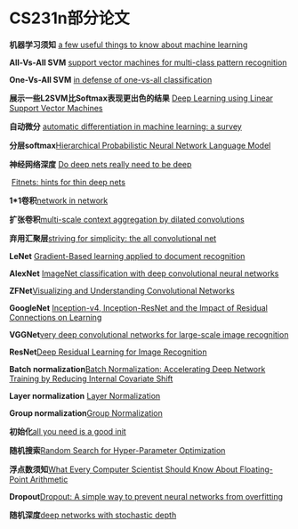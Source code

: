 # CS231n部分论文

**机器学习须知** [a few useful things to know about machine learning](https://homes.cs.washington.edu/~pedrod/papers/cacm12.pdf)



**All-Vs-All SVM** [support vector machines for multi-class pattern recognition](https://www.elen.ucl.ac.be/Proceedings/esann/esannpdf/es1999-461.pdf)

**One-Vs-All SVM**  [in defense of one-vs-all classification](http://www.jmlr.org/papers/volume5/rifkin04a/rifkin04a.pdf) 

**展示一些L2SVM比Softmax表现更出色的结果** [Deep Learning using Linear Support Vector Machines](https://arxiv.org/pdf/1306.0239.pdf)

**自动微分** [automatic differentiation in machine learning: a survey](https://arxiv.org/pdf/1502.05767.pdf)

**分层softmax**[Hierarchical Probabilistic Neural Network Language Model](https://www.iro.umontreal.ca/~lisa/pointeurs/hierarchical-nnlm-aistats05.pdf)



**神经网络深度** [Do deep nets really need to be deep](https://arxiv.org/pdf/1312.6184.pdf)

​                       [Fitnets: hints for thin deep nets](https://arxiv.org/pdf/1412.6550.pdf)

**1*1卷积**[network in network](https://arxiv.org/pdf/1312.4400.pdf)

**扩张卷积**[multi-scale context aggregation by dilated convolutions](https://arxiv.org/pdf/1511.07122.pdf)

**弃用汇聚层**[striving for simplicity: the all convolutional net](https://arxiv.org/pdf/1412.6806.pdf)

**LeNet** [Gradient-Based learning applied to document recognition](**LeNet**)

**AlexNet** [ImageNet classification with deep convolutional neural networks](http://www.cs.toronto.edu/~fritz/absps/imagenet.pdf)  

**ZFNet**[Visualizing and Understanding Convolutional Networks](https://arxiv.org/pdf/1311.2901.pdf)

**GoogleNet** [Inception-v4, Inception-ResNet and the Impact of Residual Connections on Learning](https://arxiv.org/pdf/1602.07261.pdf)

**VGGNet**[very deep convolutional networks for large-scale image recognition](https://arxiv.org/pdf/1409.1556.pdf)

**ResNet**[Deep Residual Learning for Image Recognition](https://arxiv.org/pdf/1512.03385.pdf)



**Batch normalization**[Batch Normalization: Accelerating Deep Network Training by Reducing Internal Covariate Shift](https://arxiv.org/pdf/1502.03167.pdf)

**Layer normalization** [Layer Normalization](https://arxiv.org/pdf/1607.06450.pdf)

**Group normalization**[Group Normalization](https://arxiv.org/pdf/1803.08494.pdf)

**初始化**[all you need is a good init](https://arxiv.org/pdf/1511.06422.pdf)



**随机搜索**[Random Search for Hyper-Parameter Optimization](http://www.jmlr.org/papers/volume13/bergstra12a/bergstra12a.pdf)

**浮点数须知**[What Every Computer Scientist Should Know About Floating-Point Arithmetic](https://docs.oracle.com/cd/E19957-01/806-3568/ncg_goldberg.html)

**Dropout**[Dropout:  A simple way to prevent neural networks from overfitting](http://www.cs.toronto.edu/%7Ersalakhu/papers/srivastava14a.pdf)

**随机深度**[deep networks with stochastic depth](https://arxiv.org/pdf/1603.09382.pdf)







